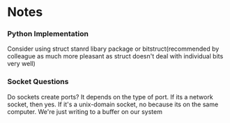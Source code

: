 # Notes



### Python Implementation
Consider using struct stanrd libary package or bitstruct(recommended by colleague as much more pleasant as struct doesn't deal with individual bits very well)























### Socket Questions
Do sockets create ports? It depends on the type of port. If its a network socket, then yes.
If it's a unix-domain socket, no because its on the same computer. We're just writing to a buffer on our system